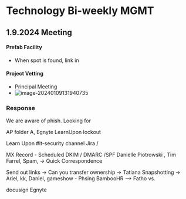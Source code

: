 # Technology Bi-weekly MGMT





## 1.9.2024 Meeting



#### Prefab Facility

- When spot is found, link in



#### Project Vetting

- Principal Meeting
- ![image-20240109131940735](C:\Users\coby.vardy\AppData\Roaming\Typora\typora-user-images\image-20240109131940735.png)



### Response 

We are aware of phish.
Looking for 

AP folder A, Egnyte
LearnUpon lockout

Learn Upon #it-security channel
Jira / 

MX Record - Scheduled
DKIM / DMARC /SPF
Danielle Piotrowski , Tim Farrel, Spam, -> Quick Correspondence


Send out links ->
Can you transfer ownership -> Tatiana
Snapshotting -> Ariel, kk, Daniel, gameshow - Phsing
BambooHR --> 
Fatho vs. 

docusign
Egnyte
